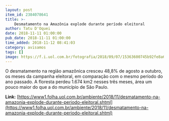 ```yaml
---
layout: post
item_id: 2384078641
title: >-
    Desmatamento na Amazônia explode durante período eleitoral
author: Tatu D'Oquei
date: 2018-11-11 01:00:00
pub_date: 2018-11-11 01:00:00
time_added: 2018-11-12 08:41:03
category: avisamos
tags: []
image: https://f.i.uol.com.br/fotografia/2018/09/07/15363600745b92fe8a6fe24_1536360074_3x2_rt.jpg
---
```


O desmatamento na região amazônica cresceu 48,8% de agosto a outubro, os meses da campanha eleitoral, em comparação com o mesmo período do ano passado. A floresta perdeu 1.674 km2 nesses três meses, área um pouco maior do que a do município de São Paulo.

**Link:** [https://www1.folha.uol.com.br/ambiente/2018/11/desmatamento-na-amazonia-explode-durante-periodo-eleitoral.shtml](https://www1.folha.uol.com.br/ambiente/2018/11/desmatamento-na-amazonia-explode-durante-periodo-eleitoral.shtml)


